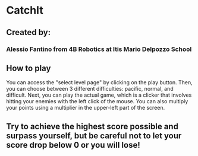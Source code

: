 # CatchIt
## Created by:
### Alessio Fantino from 4B Robotics at Itis Mario Delpozzo School
## How to play
You can access the "select level page" by clicking on the play button. Then, you can choose between 3 different difficulties: pacific, normal, and difficult.
Next, you can play the actual game, which is a clicker that involves hitting your enemies with the left click of the mouse. You can also multiply your points using a multiplier in the upper-left part of the screen.

## Try to achieve the highest score possible and surpass yourself, but be careful not to let your score drop below 0 or you will lose!
